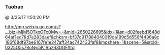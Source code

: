 ﻿

### Taobao
@ 3/25/17 1:50:20 PM

http://mp.weixin.qq.com/s?__biz=MjM5OTkxOTc0Mw==&mid=2650226695&idx=1&sn=d02feebd1648d64af1ec78d7e283daef&chksm=bf37c917884040019da189d5d556f4436a8c186f68df97be6167fe1e247aff34ac742433faf8&mpshare=1&scene=5&srcid=0325O5s7BoNyi5K1RbzR3DGE#rd
